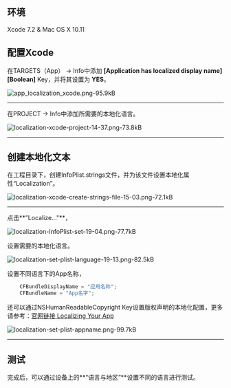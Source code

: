 ﻿## 环境
Xcode 7.2 & Mac OS X 10.11

## 配置Xcode
在TARGETS（App） -> Info中添加 **[Application has localized display name] [Boolean]** Key，并将其设置为 **YES**。 

![app_localization_xcode.png-95.9kB][1]
- - -
在PROJECT -> Info中添加所需要的本地化语言。

![localization-xcode-project-14-37.png-73.8kB][2]
- - -
## 创建本地化文本
在工程目录下，创建InfoPlist.strings文件，并为该文件设置本地化属性“Localization”。

![localization-xcode-create-strings-file-15-03.png-72.1kB][3]
- - -
点击**"Localize..."**，

![localization-InfoPlist-set-19-04.png-77.7kB][4]

设置需要的本地化语言。

![localization-set-plist-language-19-13.png-82.5kB][5]

设置不同语言下的App名称，

```C
    CFBundleDisplayName = "应用名称";
    CFBundleName = "App名字";
```


还可以通过NSHumanReadableCopyright Key设置版权声明的本地化配置，更多请参考：[官网链接 Localizing Your App](https://developer.apple.com/library/ios/documentation/MacOSX/Conceptual/BPInternational/LocalizingYourApp/LocalizingYourApp.html)

![localization-set-plist-appname.png-99.7kB][6]

- - - 
## 测试
完成后，可以通过设备上的**“语言与地区”**设置不同的语言进行测试。


  [1]: http://static.zybuluo.com/happinessnch/tjr6fsfzee478kbrx3bn05yl/app_localization_xcode.png
  [2]: http://static.zybuluo.com/happinessnch/utia3evuwusego4umr8xzjeq/localization-xcode-project-14-37.png
  [3]: http://static.zybuluo.com/happinessnch/3ja6ikggrjlvb7tesfgspjf0/localization-xcode-create-strings-file-15-03.png
  [4]: http://static.zybuluo.com/happinessnch/irdyb9w3gd1abjzt1477dbsr/localization-InfoPlist-set-19-04.png
  [5]: http://static.zybuluo.com/happinessnch/98wtyy8xdw80jpokpkrjdee6/localization-set-plist-language-19-13.png
  [6]: http://static.zybuluo.com/happinessnch/0jopaeokmg5ug1fu9szedt19/localization-set-plist-appname.png
